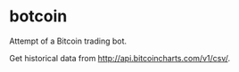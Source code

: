 # botcoin

Attempt of a Bitcoin trading bot.

Get historical data from http://api.bitcoincharts.com/v1/csv/.